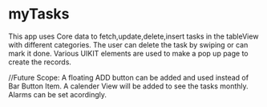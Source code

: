 # myTasks
This app uses Core data to fetch,update,delete,insert tasks in the tableView with different categories.
The user can delete the task by swiping or can mark it done.
Various UIKIT elements are used to make a pop up page to create the records.

//Future Scope:
A floating ADD button can be added and used instead of Bar Button Item.
A calender View will be added to see the tasks monthly.
Alarms can be set acordingly.
